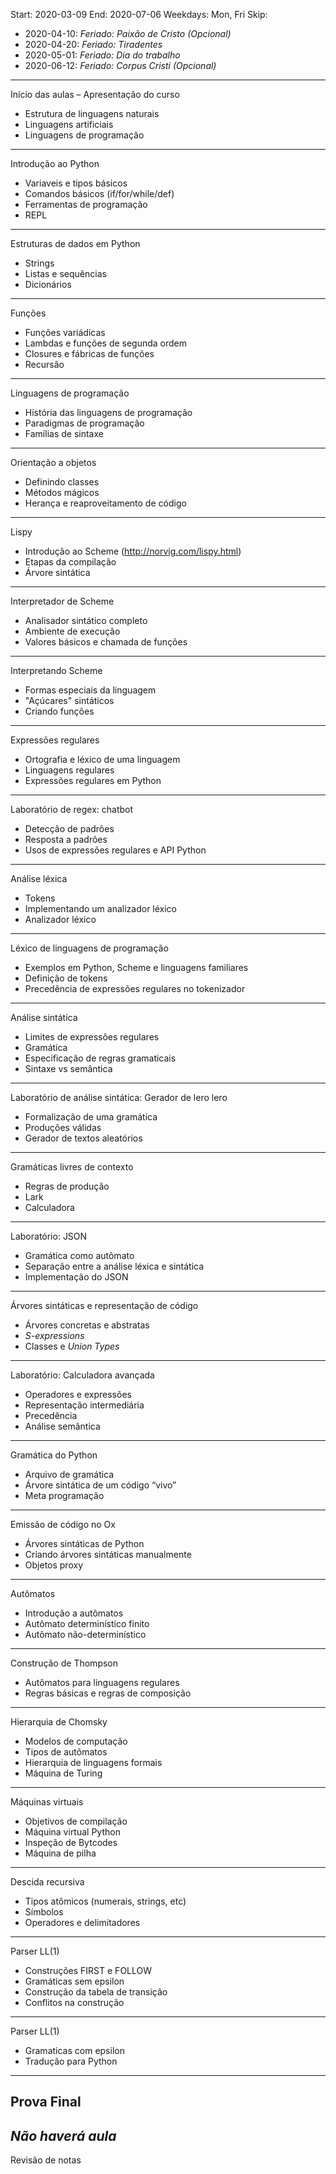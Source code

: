Start: 2020-03-09
End: 2020-07-06
Weekdays: Mon, Fri
Skip: 
- 2020-04-10: *Feriado: Paixão de Cristo (Opcional)* 
- 2020-04-20: *Feriado: Tiradentes*
- 2020-05-01: *Feriado: Dia do trabalho*
- 2020-06-12: *Feriado: Corpus Cristi (Opcional)*

----------------------------------------------------------
Início das aulas – Apresentação do curso                  

* Estrutura de linguagens naturais                        
* Linguagens artificiais                                  
* Linguagens de programação
----------------------------------------------------------
Introdução ao Python                                       

* Variaveis e tipos básicos
* Comandos básicos (if/for/while/def)
* Ferramentas de programação
* REPL
----------------------------------------------------------
Estruturas de dados em Python                                       

* Strings
* Listas e sequências
* Dicionários
----------------------------------------------------------
Funções  

* Funções variádicas
* Lambdas e funções de segunda ordem     
* Closures e fábricas de funções
* Recursão
----------------------------------------------------------
Linguagens de programação                                       

* História das linguagens de programação                               
* Paradigmas de programação     
* Famílias de sintaxe
----------------------------------------------------------
Orientação a objetos     

* Definindo classes 
* Métodos mágicos     
* Herança e reaproveitamento de código
----------------------------------------------------------
Lispy                                                     

* Introdução ao Scheme (http://norvig.com/lispy.html)     
* Etapas da compilação                                    
* Árvore sintática                                         
----------------------------------------------------------
Interpretador de Scheme                                      

* Analisador sintático completo
* Ambiente de execução 
* Valores básicos e chamada de funções
----------------------------------------------------------
Interpretando Scheme                                      

* Formas especiais da linguagem                    
* "Açúcares" sintáticos                    
* Criando funções
----------------------------------------------------------
Expressões regulares                                      

* Ortografia e léxico de uma linguagem                    
* Linguagens regulares                                    
* Expressões regulares em Python                          
----------------------------------------------------------
Laboratório de regex: chatbot                             
                                                          
* Detecção de padrões                                     
* Resposta a padrões                                      
* Usos de expressões regulares e API Python               
----------------------------------------------------------
Análise léxica                                            
                                                          
* Tokens                                                  
* Implementando um analizador léxico                      
* Analizador léxico                                       
----------------------------------------------------------
Léxico de linguagens de programação                       
                                                          
* Exemplos em Python, Scheme e linguagens familiares                             
* Definição de tokens                                     
* Precedência de expressões regulares no tokenizador      
----------------------------------------------------------
Análise sintática                                         
                                                          
* Limites de expressões regulares                           
* Gramática                                               
* Especificação de regras gramaticais                     
* Sintaxe vs semântica                                    
----------------------------------------------------------
Laboratório de análise sintática: Gerador de lero lero    
                                                          
* Formalização de uma gramática                           
* Produções válidas                                       
* Gerador de textos aleatórios                            
----------------------------------------------------------
Gramáticas livres de contexto                             
                                                          
* Regras de produção                                      
* Lark                                                    
* Calculadora                                             
----------------------------------------------------------
Laboratório: JSON                                         
                                                          
* Gramática como autômato                                 
* Separação entre a análise léxica e sintática            
* Implementação do JSON                             
----------------------------------------------------------
Árvores sintáticas e representação de código              
                                                          
* Árvores concretas e abstratas                           
* *S-expressions*                                           
* Classes e *Union Types*                                                 
----------------------------------------------------------
Laboratório: Calculadora avançada                         
                                                          
* Operadores e expressões                                 
* Representação intermediária                             
* Precedência                                             
* Análise semântica                                       
----------------------------------------------------------
Gramática do Python                                       
                                                          
* Arquivo de gramática                                    
* Árvore sintática de um código “vivo”                    
* Meta programação
----------------------------------------------------------
Emissão de código no Ox                                        
                                                          
* Árvores sintáticas de Python                             
* Criando árvores sintáticas manualmente
* Objetos proxy
----------------------------------------------------------
Autômatos                                                 
                                                          
* Introdução a autômatos                                  
* Autômato determinístico finito                          
* Autômato não-determinístico                          
----------------------------------------------------------
Construção de Thompson                                                 
                                                          
* Autômatos para linguagens regulares
* Regras básicas e regras de composição                     
----------------------------------------------------------
Hierarquia de Chomsky                                     
                                                          
* Modelos de computação                                   
* Tipos de autômatos                                      
* Hierarquia de linguagens formais                        
* Máquina de Turing                                       
----------------------------------------------------------
Máquinas virtuais                                         
                                                          
* Objetivos de compilação                                 
* Máquina virtual Python                                  
* Inspeção de Bytcodes                                    
* Máquina de pilha                                        
----------------------------------------------------------
Descida recursiva                                         
                                                          
* Tipos atômicos (numerais, strings, etc)                 
* Símbolos                                                
* Operadores e delimitadores                              
----------------------------------------------------------
Parser LL(1)                                 

* Construções FIRST e FOLLOW                                                        
* Gramáticas sem epsilon
* Construção da tabela de transição
* Conflitos na construção
----------------------------------------------------------
Parser LL(1)                                               

* Gramaticas com epsilon
* Tradução para Python                                    
----------------------------------------------------------
Prova Final
----------------------------------------------------------
*Não haverá aula*
----------------------------------------------------------
Revisão de notas